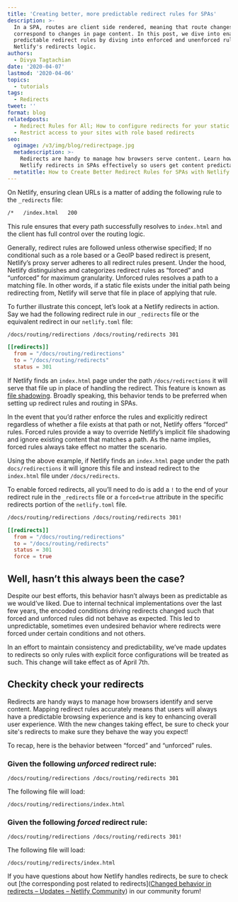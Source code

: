 ```yaml
---
title: 'Creating better, more predictable redirect rules for SPAs'
description: >-
  In a SPA, routes are client side rendered, meaning that route changes only
  correspond to changes in page content. In this post, we dive into enabling
  predictable redirect rules by diving into enforced and unenforced rules in
  Netlify's redirects logic.
authors:
  - Divya Tagtachian
date: '2020-04-07'
lastmod: '2020-04-06'
topics:
  - tutorials
tags:
  - Redirects
tweet: ''
format: blog
relatedposts:
  - Redirect Rules for All; How to configure redirects for your static site
  - Restrict access to your sites with role based redirects
seo:
  ogimage: /v3/img/blog/redirectpage.jpg
  metadescription: >-
    Redirects are handy to manage how browsers serve content. Learn how to use
    Netlify redirects in SPAs effectively so users get content predictably.
  metatitle: How to Create Better Redirect Rules for SPAs with Netlify
---
```

On Netlify, ensuring clean URLs is a matter of adding the following rule to the `_redirects` file:

```bash
/*   /index.html   200
```

This rule ensures that every path successfully resolves to `index.html`  and the client has full control over the routing logic. 

Generally, redirect rules are followed unless otherwise specified; If no conditional such as a role based or a GeoIP based redirect is present, Netlify’s proxy server adheres to all redirect rules present. Under the hood, Netlify distinguishes and categorizes redirect rules as “forced” and “unforced” for maximum granularity.  Unforced rules resolves a path to a matching file. In other words, if a static file exists under the initial path being redirecting from, Netlify will serve that file in place of applying that rule. 

To further illustrate this concept, let’s look at a Netlify redirects in action. Say we had the following redirect rule in our `_redirects` file or the equivalent redirect in our `netlify.toml` file:

```bash
/docs/routing/redirections /docs/routing/redirects 301
```

```toml
[[redirects]]
  from = "/docs/routing/redirections"
  to = "/docs/routing/redirects"
  status = 301
```

If Netlify finds an `index.html` page under the path `/docs/redirections` it will serve that file up in place of handling the redirect.  This feature is known as [file shadowing](https://docs.netlify.com/routing/redirects/rewrites-proxies/#shadowing). Broadly speaking, this behavior tends to be preferred when setting up redirect rules and routing in SPAs.

In the event that you’d rather enforce the rules and explicitly redirect regardless of whether a file exists at that path or not, Netlify offers “forced” rules. Forced rules provide a way to override Netlify’s implicit file shadowing and ignore existing content that matches a path. As the name implies, forced rules always take effect no matter the scenario. 

Using the above example, if Netlify finds an `index.html` page under the path `docs/redirections` it will ignore this file and instead redirect to the `index.html` file under `/docs/redirects`. 

To enable forced redirects, all you’ll need to do is add a `!` to the end of your redirect rule  in the `_redirects` file or a `forced=true` attribute in the specific redirects portion of the `netlify.toml` file.

```bash
/docs/routing/redirections /docs/routing/redirects 301!
```

```toml
[[redirects]]
  from = "/docs/routing/redirections"
  to = "/docs/routing/redirects"
  status = 301
  force = true
```

## Well, hasn’t this always been the case?
Despite our best efforts, this behavior hasn’t always been as predictable as we would’ve liked. Due to internal technical implementations over the last few years, the encoded conditions driving redirects changed such that forced and unforced rules did not behave as expected. This led to unpredictable, sometimes even undesired behavior where redirects were forced under certain conditions and not others. 

In an effort to maintain consistency and predictability, we’ve made updates to redirects so only rules with explicit force configurations will be treated as such. This change will take effect as of April 7th.

## Checkity check your redirects
Redirects are handy ways to manage how browsers identify and serve content. Mapping redirect rules accurately means that users will always have a predictable browsing experience and is key to enhancing overall user experience. With the new changes taking effect, be sure to check your site's redirects to make sure they behave the way you expect!

To recap, here is the behavior between “forced” and “unforced” rules. 

### Given the following _unforced_ redirect rule:
```
/docs/routing/redirections /docs/routing/redirects 301
```
 
The following file will load:
```
/docs/routing/redirections/index.html
```

### Given the following _forced_ redirect rule:
```
/docs/routing/redirections /docs/routing/redirects 301!
```

The following file will load:
```
/docs/routing/redirects/index.html
```

If you have questions about how Netlify handles redirects, be sure to check out [the corresponding post related to redirects]([Changed behavior in redirects – Updates – Netlify Community](https://community.netlify.com/t/changed-behavior-in-redirects/10084)) in our community forum!